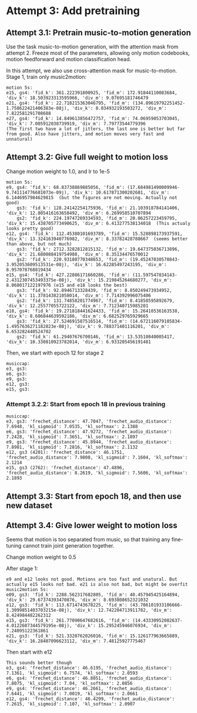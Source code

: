 
# Attempt 3: Add pretraining

## Attempt 3.1: Pretrain music-to-motion generation
Use the task music-to-motion generation, with the attention mask from attempt 2. Freeze most of the parameters,
allowing only motion codebooks, motion feedforward and motion classification head.

In this attempt, we also use cross-attention mask for music-to-motion.
Stage 1, train only music2motion:

    motion 5s:
    e15, gs4: 'fid_k': 361.222391800925, 'fid_m': 172.91844110083684, 'div_k': 18.503923313595966, 'div_m': 9.07695181746479
    e21, gs4: 'fid_k': 22.718215363046795, 'fid_m': (134.89619792251452-1.758622421406383e-08j), 'div_k': 8.034932193503272, 'div_m': 7.822581291708688
    e27, gs4: 'fid_k': 14.849613856472757, 'fid_m': 74.06959053703045, 'div_k': 7.005912038739919, 'div_m': 7.79773544779396
    (The first two have a lot of jitters, the last one is better but far from good. Also have jitters, and motion moves very fast and unnatural)


## Attempt 3.2: Give full weight to motion loss
Change motion weight to 1.0, and lr to 1e-5

    motion 5s:
    e9, gs4: 'fid_k': 68.83738869885056, 'fid_m': (17.684981490009946-9.741114776681073e-09j), 'div_k': 10.617871300202681, 'div_m': 6.1446957984629815  (but the figures are not moving. Actually not good)
        gs3: 'fid_k': 128.24142254175936, 'fid_m': 21.103918784141406, 'div_k': 12.805416163658492, 'div_m': 6.269958510707894
        gs2: 'fid_k': 224.19747269334593, 'fid_m': 20.06257223459795, 'div_k': 15.438705773490625, 'div_m': 6.413277538134018  (This actualy looks pretty good)
    e12, gs4: 'fid_k': 112.45380101693789, 'fid_m': 15.528898173937591, 'div_k': 13.324163940776982, 'div_m': 8.33782428788667  (seems better than above, but not much)
        gs3: 'fid_k': 2712.3282812815132, 'fid_m': 19.647375036713896, 'div_k': 21.680088419754988, 'div_m': 8.35134476570012
        gs2: 'fid_k': 220.93180770348653, 'fid_m': (19.45247030570843-3.952053609513531e-08j), 'div_k': 16.62285497243195, 'div_m': 8.957078768819434
    e15, gs4: 'fid_k': 427.22886171660286, 'fid_m': (11.597547834143-2.4312307453493375e-08j), 'div_k': 15.219845264680277, 'div_m': 8.068017122197976 (e15 and e18 looks the best)
        gs3: 'fid_k': 92.8946713328439, 'fid_m': 8.850249473934952, 'div_k': 11.378143821058014, 'div_m': 7.714392996075406
        gs2: 'fid_k': 131.74858201774967, 'fid_m': 8.41858595892679, 'div_k': 12.25577055722122, 'div_m': 7.712340715985201
    e18, gs4: 'fid_k': 19.271818441624433, 'fid_m': 15.26410536163538, 'div_k': 8.606044639592186, 'div_m': 6.682529765929665
        gs3: 'fid_k': 27.524691587516514, 'fid_m': (14.672116079105834-1.4957636271182823e-08j), 'div_k': 9.788371401116201, 'div_m': 6.653282440524702
        gs2: 'fid_k': 61.29407676700146, 'fid_m': 13.53510840005417, 'div_k': 10.330810923782014, 'div_m': 6.933205456191481

Then, we start with epoch 12 for stage 2

    musiccap:
    e3, gs3:
    e6, gs3:
    e9, gs3:
    e12, gs3:
    e15, gs3:



### Attempt 3.2.2: Start from epoch 18 in previous training

    musiccap:
    e3, gs3: 'frechet_distance': 47.7047, 'frechet_audio_distance': 7.6948, 'kl_sigmoid': 7.0535, 'kl_softmax': 2.1388
    e6, gs3: 'frechet_distance': 47.9272, 'frechet_audio_distance': 7.2428, 'kl_sigmoid': 7.3651, 'kl_softmax': 2.1897
    e9, gs3: 'frechet_distance': 45.8944, 'frechet_audio_distance': 7.8981, 'kl_sigmoid': 7.2816, 'kl_softmax': 2.1132
    e12, gs3 (4201): 'frechet_distance': 46.1751, 'frechet_audio_distance': 7.9808, 'kl_sigmoid': 7.1604, 'kl_softmax': 2.1214
    e15, gs3 (2762): 'frechet_distance': 47.4896, 'frechet_audio_distance': 8.2619, 'kl_sigmoid': 7.5606, 'kl_softmax': 2.1893




## Attempt 3.3: Start from epoch 18, and then use new dataset

## Attempt 3.4: Give lower weight to motion loss
Seems that motion is too separated from music, so that training any fine-tuning cannot train joint generation 
together.

Change motion weight to 0.5 

After stage 1:

    e9 and e12 looks not good. Motions are too fast and unatural. But actually e15 looks not bad. e21 is also not bad, but might be overfit
    music2motion 5s:
    e09, gs3: 'fid_k': 2288.562317682805, 'fid_m': 40.457945425164894, 'div_k': 29.67374393470876, 'div_m': 8.693808652321032
    e12, gs3: 'fid_k': 113.6714743678225, 'fid_m': (43.706101933106666-1.3099851403703215e-08j), 'div_k': 12.742204713911782, 'div_m': 8.424984482262312
    e15, gs3: 'fid_k': 261.77090647682616, 'fid_m': (14.43330952082637-4.0122607344579195e-08j), 'div_k': 15.295245946076934, 'div_m': 7.24095122361861
    e21, gs3: 'fid_k': 521.3320762026016, 'fid_m': 15.126177963665889, 'div_k': 16.28407096623112, 'div_m': 7.48125927775467

Then start with e12

    This sounds better though
    e3, gs4: 'frechet_distance': 46.6195, 'frechet_audio_distance': 7.1361, 'kl_sigmoid': 6.7574, 'kl_softmax': 2.0593
    e6, gs4: 'frechet_distance': 46.8051, 'frechet_audio_distance': 7.8075, 'kl_sigmoid': 7.04, 'kl_softmax': 2.0856
    e9, gs4: 'frechet_distance': 46.2661, 'frechet_audio_distance': 7.6441, 'kl_sigmoid': 7.0019, 'kl_softmax': 2.0661
    e12, gs4: 'frechet_distance': 46.4299, 'frechet_audio_distance': 7.2615, 'kl_sigmoid': 7.107, 'kl_softmax': 2.0907


